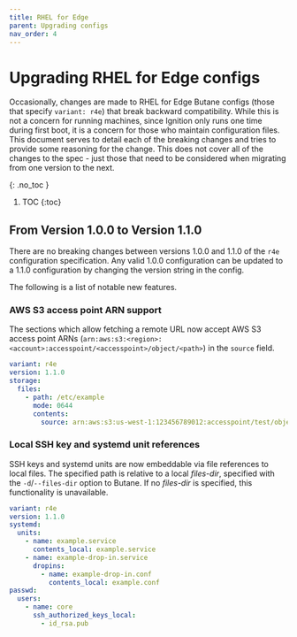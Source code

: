 ```yaml
---
title: RHEL for Edge
parent: Upgrading configs
nav_order: 4
---
```


# Upgrading RHEL for Edge configs

Occasionally, changes are made to RHEL for Edge Butane configs (those that specify `variant: r4e`) that break backward compatibility. While this is not a concern for running machines, since Ignition only runs one time during first boot, it is a concern for those who maintain configuration files. This document serves to detail each of the breaking changes and tries to provide some reasoning for the change. This does not cover all of the changes to the spec - just those that need to be considered when migrating from one version to the next.

{: .no_toc }

1. TOC
{:toc}

## From Version 1.0.0 to Version 1.1.0

There are no breaking changes between versions 1.0.0 and 1.1.0 of the `r4e` configuration specification. Any valid 1.0.0 configuration can be updated to a 1.1.0 configuration by changing the version string in the config.

The following is a list of notable new features.

### AWS S3 access point ARN support

The sections which allow fetching a remote URL now accept AWS S3 access point ARNs (`arn:aws:s3:<region>:<account>:accesspoint/<accesspoint>/object/<path>`) in the `source` field.

<!-- butane-config -->
```yaml
variant: r4e
version: 1.1.0
storage:
  files:
    - path: /etc/example
      mode: 0644
      contents:
        source: arn:aws:s3:us-west-1:123456789012:accesspoint/test/object/some/path
```

### Local SSH key and systemd unit references

SSH keys and systemd units are now embeddable via file references to local files. The specified path is relative to a local _files-dir_, specified with the `-d`/`--files-dir` option to Butane. If no _files-dir_ is specified, this functionality is unavailable.

<!-- butane-config -->
```yaml
variant: r4e
version: 1.1.0
systemd:
  units:
    - name: example.service
      contents_local: example.service
    - name: example-drop-in.service
      dropins:
        - name: example-drop-in.conf
          contents_local: example.conf
passwd:
  users:
    - name: core
      ssh_authorized_keys_local:
        - id_rsa.pub
```
